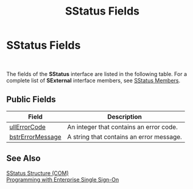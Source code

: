 ﻿---
title: SStatus Fields
TOCTitle: SStatus Fields
ms:assetid: 700e9052-7307-48da-8579-6a38c0d1af6e
ms:mtpsurl: https://msdn.microsoft.com/en-us/library/Aa745405(v=BTS.80)
ms:contentKeyID: 51528848
ms.date: 08/30/2017
mtps_version: v=BTS.80
---

# SStatus Fields

 

The fields of the **SStatus** interface are listed in the following table. For a complete list of **SExternal** interface members, see [SStatus Members](sstatus-members.md).

## Public Fields

<table>
<thead>
<tr class="header">
<th>Field</th>
<th>Description</th>
</tr>
</thead>
<tbody>
<tr class="odd">
<td><a href="sstatus-ullerrorcode-field.md">ullErrorCode</a></td>
<td>An integer that contains an error code.</td>
</tr>
<tr class="even">
<td><a href="sstatus-bstrerrormessage-field.md">bstrErrorMessage</a></td>
<td>A string that contains an error message.</td>
</tr>
</tbody>
</table>


## See Also

[SStatus Structure (COM)](sstatus-structure-com.md)  
[Programming with Enterprise Single Sign-On](https://msdn.microsoft.com/en-us/library/aa704508\(v=bts.80\))

